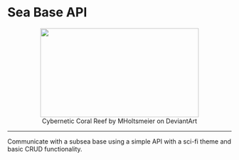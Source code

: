 # Sea Base API

<p align="center">
  <img width="356" height="200" src="https://images-wixmp-ed30a86b8c4ca887773594c2.wixmp.com/f/11a0cc95-aa8d-48be-bc47-e55baa6ecacc/dgbk3kd-f146b3a7-0c92-4847-8994-75b3f05ee01f.jpg/v1/fill/w_356,h_200,q_75,strp/cybernetic_coral_reef_conservation_by_mholtsmeier_dgbk3kd-fullview.jpg?token=eyJ0eXAiOiJKV1QiLCJhbGciOiJIUzI1NiJ9.eyJzdWIiOiJ1cm46YXBwOjdlMGQxODg5ODIyNjQzNzNhNWYwZDQxNWVhMGQyNmUwIiwiaXNzIjoidXJuOmFwcDo3ZTBkMTg4OTgyMjY0MzczYTVmMGQ0MTVlYTBkMjZlMCIsIm9iaiI6W1t7ImhlaWdodCI6Ijw9NzE5IiwicGF0aCI6IlwvZlwvMTFhMGNjOTUtYWE4ZC00OGJlLWJjNDctZTU1YmFhNmVjYWNjXC9kZ2JrM2tkLWYxNDZiM2E3LTBjOTItNDg0Ny04OTk0LTc1YjNmMDVlZTAxZi5qcGciLCJ3aWR0aCI6Ijw9MTI4MCJ9XV0sImF1ZCI6WyJ1cm46c2VydmljZTppbWFnZS5vcGVyYXRpb25zIl19.ql3sIZt8atf-rCuJiHKFDnm_Z6bYDHbIovKSOUIkfys">
  <br />
  Cybernetic Coral Reef by MHoltsmeier on DeviantArt
</p>
<hr />

Communicate with a subsea base using a simple API with a sci-fi theme and basic CRUD functionality.
